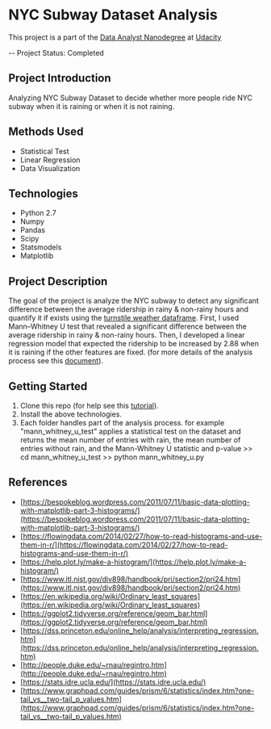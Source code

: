 # NYC Subway Dataset Analysis

This project is a part of the [Data Analyst Nanodegree](https://www.udacity.com/course/data-analyst-nanodegree--nd002) at [Udacity](https://www.udacity.com/)

-- Project Status: Completed

## Project Introduction

Analyzing NYC Subway Dataset to decide whether more people ride NYC subway when it is raining or when it is not raining.

## Methods Used

- Statistical Test
- Linear Regression
- Data Visualization

## Technologies

- Python 2.7
- Numpy
- Pandas
- Scipy
- Statsmodels
- Matplotlib

## Project Description

The goal of the project is analyze the NYC subway to detect any significant difference between the average ridership in rainy & non-rainy hours and quantify it if exists using the [turnstile weather dataframe](https://github.com/eng-dtarek/NYC_Subway_Data_Analysis/blob/master/turnstile_data_master_with_weather.csv).
First, I used Mann–Whitney U test that revealed a significant difference between the average ridership in rainy & non-rainy hours. Then, I developed a linear regression model that expected the ridership to be increased by 2.88 when it is raining if the other features are fixed. (for more details of the analysis process see this [document](https://github.com/eng-dtarek/NYC_Subway_Data_Analysis/blob/master/Analyzing%20the%20NYC%20Subway%20Dataset.pdf)).

## Getting Started

1. Clone this repo (for help see this [tutorial](https://help.github.com/en/articles/cloning-a-repository)).
2. Install the above technologies.
3. Each folder handles part of the analysis process. for example "mann_whitney_u_test" applies a statistical test on the dataset and returns the mean number of entries with rain, the mean number of entries without rain, and the Mann-Whitney U statistic and p-value >> cd mann_whitney_u_test >> python mann_whitney_u.py

## References

- [https://bespokeblog.wordpress.com/2011/07/11/basic-data-plotting-with-matplotlib-part-3-histograms/](https://bespokeblog.wordpress.com/2011/07/11/basic-data-plotting-with-matplotlib-part-3-histograms/)
- [https://flowingdata.com/2014/02/27/how-to-read-histograms-and-use-them-in-r/](https://flowingdata.com/2014/02/27/how-to-read-histograms-and-use-them-in-r/)
- [https://help.plot.ly/make-a-histogram/](https://help.plot.ly/make-a-histogram/)
- [https://www.itl.nist.gov/div898/handbook/pri/section2/pri24.htm](https://www.itl.nist.gov/div898/handbook/pri/section2/pri24.htm)
- [https://en.wikipedia.org/wiki/Ordinary_least_squares](https://en.wikipedia.org/wiki/Ordinary_least_squares)
- [https://ggplot2.tidyverse.org/reference/geom_bar.html](https://ggplot2.tidyverse.org/reference/geom_bar.html)
- [https://dss.princeton.edu/online_help/analysis/interpreting_regression.htm](https://dss.princeton.edu/online_help/analysis/interpreting_regression.htm)
- [http://people.duke.edu/~rnau/regintro.htm](http://people.duke.edu/~rnau/regintro.htm)
- [https://stats.idre.ucla.edu/](https://stats.idre.ucla.edu/)
- [https://www.graphpad.com/guides/prism/6/statistics/index.htm?one-tail_vs__two-tail_p_values.htm](https://www.graphpad.com/guides/prism/6/statistics/index.htm?one-tail_vs__two-tail_p_values.htm)

